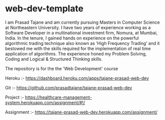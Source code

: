 # web-dev-template

I am Prasad Tajane and am currently pursuing Masters in Computer Science at Northeastern University.
I have two years of experience working as a Software Developer in a multinational investment firm, Nomura, at Mumbai, India.
In the tenure, I gained hands on experience on the powerful algorithmic trading technique also known as ‘High Frequency Trading’
and it bestowed me with the skills required for the implementation of real time application of algorithms.
The experience honed my Problem Solving, Coding and Logical & Structured Thinking skills.

The repository is for the the 'Web Development' course


Heroku     :-  https://dashboard.heroku.com/apps/tajane-prasad-web-dev

Git        :-  https://github.com/prasadtajane/tajane-prasad-web-dev


Project    :-  https://healthcare-management-system.herokuapp.com/assignment/#!/

Assignment :-  https://tajane-prasad-web-dev.herokuapp.com/assignment/
